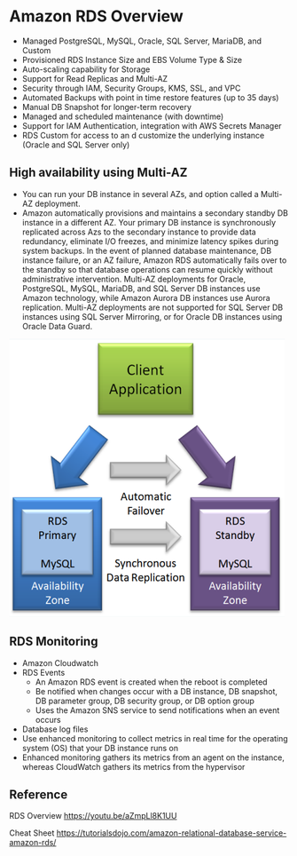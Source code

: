# Amazon RDS Overview

- Managed PostgreSQL, MySQL, Oracle, SQL Server, MariaDB, and Custom
- Provisioned RDS Instance Size and EBS Volume Type & Size
- Auto-scaling capability for Storage
- Support for Read Replicas and Multi-AZ
- Security through IAM, Security Groups, KMS, SSL, and VPC
- Automated Backups with point in time restore features (up to 35 days)
- Manual DB Snapshot for longer-term recovery
- Managed and scheduled maintenance (with downtime)
- Support for IAM Authentication, integration with AWS Secrets Manager
- RDS Custom for access to an d customize the underlying instance (Oracle and SQL Server only)

## High availability using Multi-AZ


- You can run your DB instance in several AZs, and option called a Multi-AZ deployment.
- Amazon automatically provisions and maintains a secondary standby DB instance in a different AZ.  Your primary DB instance is synchronously replicated across Azs to the secondary instance to provide data redundancy, eliminate I/O freezes, and minimize latency spikes during system backups.  In the event of planned database maintenance, DB instance failure, or an AZ failure, Amazon RDS automatically fails over to the standby so that database operations can resume quickly without administrative intervention.  Multi-AZ deployments for Oracle, PostgreSQL, MySQL, MariaDB, and SQL Server DB instances use Amazon technology, while Amazon Aurora DB instances use Aurora replication.  Multi-AZ deployments are not supported for SQL Server DB instances using SQL Server Mirroring, or for Oracle DB instances using Oracle Data Guard.

![Alt text](images/rds-failover.png)

## RDS Monitoring

- Amazon Cloudwatch
- RDS Events
    - An Amazon RDS event is created when the reboot is completed
    - Be notified when changes occur with a DB instance, DB snapshot, DB parameter group, DB security group, or DB option group
    - Uses the Amazon SNS service to send notifications when an event occurs
- Database log files
- Use enhanced monitoring to collect metrics in real time for the operating system (OS) that your DB instance runs on
- Enhanced monitoring gathers its metrics from an agent on the instance, whereas CloudWatch gathers its metrics from the hypervisor

## Reference
RDS Overview
https://youtu.be/aZmpLl8K1UU

Cheat Sheet
https://tutorialsdojo.com/amazon-relational-database-service-amazon-rds/
